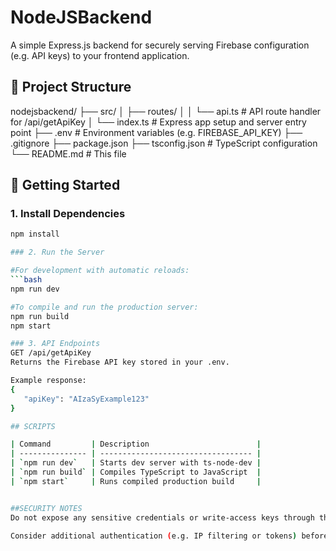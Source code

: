 # NodeJSBackend

A simple Express.js backend for securely serving Firebase configuration (e.g. API keys) to your frontend application.

## 📁 Project Structure

nodejsbackend/
├── src/
│ ├── routes/
│ │ └── api.ts # API route handler for /api/getApiKey
│ └── index.ts # Express app setup and server entry point
├── .env # Environment variables (e.g. FIREBASE_API_KEY)
├── .gitignore
├── package.json
├── tsconfig.json # TypeScript configuration
└── README.md # This file


## 🚀 Getting Started

### 1. Install Dependencies

   ```bash
   npm install

### 2. Run the Server

   #For development with automatic reloads:
   ```bash
   npm run dev

   #To compile and run the production server:
   npm run build
   npm start

### 3. API Endpoints
   GET /api/getApiKey
   Returns the Firebase API key stored in your .env.

   Example response:
   {
      "apiKey": "AIzaSyExample123"
   }

## SCRIPTS

| Command         | Description                        |
| --------------- | ---------------------------------- |
| `npm run dev`   | Starts dev server with ts-node-dev |
| `npm run build` | Compiles TypeScript to JavaScript  |
| `npm start`     | Runs compiled production build     |


##SECURITY NOTES
Do not expose any sensitive credentials or write-access keys through this API.

Consider additional authentication (e.g. IP filtering or tokens) before deploying to production.
